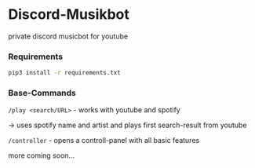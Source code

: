 # Discord-Musikbot
private discord musicbot for youtube

### Requirements
```zsh
pip3 install -r requirements.txt
```

### Base-Commands
`/play <search/URL>`   - works with youtube and spotify

-> uses spotify name and artist and plays first search-result from youtube


`/controller`          - opens a controll-panel with all basic features


more coming soon...
